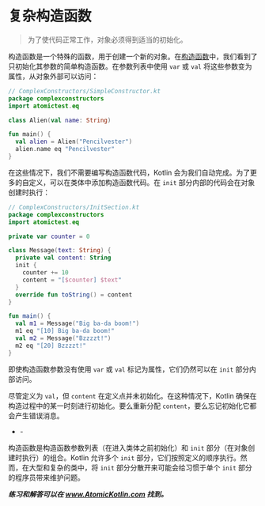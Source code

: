 # 复杂构造函数

> 为了使代码正常工作，对象必须得到适当的初始化。

构造函数是一个特殊的函数，用于创建一个新的对象。在[构造函数](se02-ch04.md)中，我们看到了只初始化其参数的简单构造函数。在参数列表中使用 `var` 或 `val` 将这些参数变为属性，从对象外部可以访问：

```kotlin
// ComplexConstructors/SimpleConstructor.kt
package complexconstructors
import atomictest.eq

class Alien(val name: String)

fun main() {
  val alien = Alien("Pencilvester")
  alien.name eq "Pencilvester"
}
```

在这些情况下，我们不需要编写构造函数代码，Kotlin 会为我们自动完成。为了更多的自定义，可以在类体中添加构造函数代码。在 `init` 部分内部的代码会在对象创建时执行：

```kotlin
// ComplexConstructors/InitSection.kt
package complexconstructors
import atomictest.eq

private var counter = 0

class Message(text: String) {
  private val content: String
  init {
    counter += 10
    content = "[$counter] $text"
  }
  override fun toString() = content
}

fun main() {
  val m1 = Message("Big ba-da boom!")
  m1 eq "[10] Big ba-da boom!"
  val m2 = Message("Bzzzzt!")
  m2 eq "[20] Bzzzzt!"
}
```

即使构造函数参数没有使用 `var` 或 `val` 标记为属性，它们仍然可以在 `init` 部分内部访问。

尽管定义为 `val`，但 `content` 在定义点并未初始化。在这种情况下，Kotlin 确保在构造过程中的某一时刻进行初始化。要么重新分配 `content`，要么忘记初始化它都会产生错误消息。

- \-

构造函数是构造函数参数列表（在进入类体之前初始化）和 `init` 部分（在对象创建时执行）的组合。Kotlin 允许多个 `init` 部分，它们按照定义的顺序执行。然而，在大型和复杂的类中，将 `init` 部分分散开来可能会给习惯于单个 `init` 部分的程序员带来维护问题。

***练习和解答可以在 www.AtomicKotlin.com 找到。***